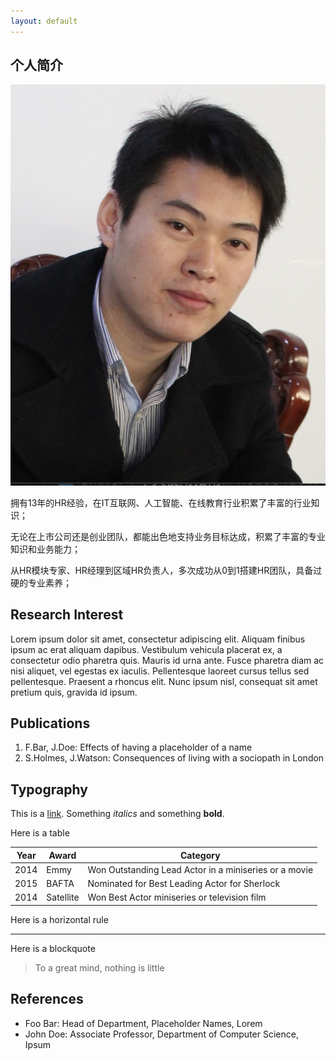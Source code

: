 ```yaml
---
layout: default
---
```


## 个人简介

<img class="profile-picture" src="sherlock.jpeg">

拥有13年的HR经验，在IT互联网、人工智能、在线教育行业积累了丰富的行业知识；

无论在上市公司还是创业团队，都能出色地支持业务目标达成，积累了丰富的专业知识和业务能力； 

从HR模块专家、HR经理到区域HR负责人，多次成功从0到1搭建HR团队，具备过硬的专业素养；  

## Research Interest

Lorem ipsum dolor sit amet, consectetur adipiscing elit. Aliquam finibus ipsum ac erat aliquam dapibus. Vestibulum vehicula placerat ex, a consectetur odio pharetra quis. Mauris id urna ante. Fusce pharetra diam ac nisi aliquet, vel egestas ex iaculis. Pellentesque laoreet cursus tellus sed pellentesque. Praesent a rhoncus elit. Nunc ipsum nisl, consequat sit amet pretium quis, gravida id ipsum.

## Publications

1. F.Bar, J.Doe: Effects of having a placeholder of a name
2. S.Holmes, J.Watson: Consequences of living with a sociopath in London

## Typography

This is a [link](http://google.com). Something *italics* and something **bold**.

Here is a table

Year | Award | Category
-----|-------|--------
2014 | Emmy  | Won Outstanding Lead Actor in a miniseries or a movie
2015 | BAFTA | Nominated for Best Leading Actor for Sherlock
2014 | Satellite | Won Best Actor miniseries or television film

Here is a horizontal rule

---

Here is a blockquote

> To a great mind, nothing is little

## References

* Foo Bar: Head of Department, Placeholder Names, Lorem
* John Doe: Associate Professor, Department of Computer Science, Ipsum
